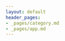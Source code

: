 ```yaml
---
layout: default
header_pages:
- _pages/category.md
- _pages/app.md
---
```


<head>
    <!-- Global site tag (gtag.js) - Google Analytics -->
    <script async src="https://www.googletagmanager.com/gtag/js?id=G-3VSF418X77"></script>
    <script>
        window.dataLayer = window.dataLayer || [];
        function gtag() { dataLayer.push(arguments); }
        gtag('js', new Date());

        gtag('config', 'G-3VSF418X77');
    </script>

    <!-- Google adsense-->
    <script async src="https://pagead2.googlesyndication.com/pagead/js/adsbygoogle.js?client=ca-pub-7824775648651112"
        crossorigin="anonymous"></script>
    <script src="/assets/js/post.js"></script>

</head>

<article class="post h-entry" itemscope itemtype="http://schema.org/BlogPosting">

    <div class="prev">
        <a class="prev" href="https://trouvaillle.github.io">&laquo; back</a>
    </div>
    <header class="post-header">
        <h1 class="post-title p-name" itemprop="name headline">{{ page.title | escape }}</h1>
        <p class="post-meta">
            {%- assign date_format = site.minima.date_format | default: "%b %-d, %Y" -%}
            {%- assign words = content | number_of_words -%}
            <time class="dt-published" datetime="{{ page.date | date_to_xmlschema }}" itemprop="datePublished">
                {{ page.date | date: date_format }}
            </time>
            {%- if page.modified_date -%}
            ~
            {%- assign mdate = page.modified_date | date_to_xmlschema -%}
            <time class="dt-modified" datetime="{{ mdate }}" itemprop="dateModified">
                {{ mdate | date: date_format }}
            </time>
            {%- endif -%}
            {%- if page.author -%}
            • {% for author in page.author %}
            <span itemprop="author" itemscope itemtype="http://schema.org/Person">
                <span class="p-author h-card" itemprop="name">
                    {{- author -}}
                </span>
            </span>
            {%- if forloop.last == false %}, {% endif -%}
            {%- endfor -%}
            {%- endif -%}
            &middot; {{ words | divided_by:180 }} min read &middot; written by <a href="https://github.com/trouvaillle">trouvaillle</a>
        </p>
    </header>

    <div class="post-content e-content" itemprop="articleBody">
        {{ content }}
    </div>
    
    <div class="post-page-navigation">
        <div class="prev">
            {% if page.previous.url %}
            <a class="prev" href="{{page.previous.url}}">&laquo; previous</a>
            {% endif %}
        </div>
        <div class="next">
            {% if page.next.url %}
            <a class="next" href="{{page.next.url}}">next &raquo;</a>
            {% endif %}
        </div>
    </div>

    <script src="https://utteranc.es/client.js"
        repo="trouvaillle/trouvaillle.github.io"
        issue-term="pathname"
        label="utterances"
        theme="github-dark"
        crossorigin="anonymous"
        async>
    </script>

    {%- if site.disqus.shortname and site.disqus.enabled -%}
    {%- include disqus_comments.html -%}
    {%- endif -%}

    <a class="u-url" href="{{ page.url | relative_url }}" hidden></a>
</article>